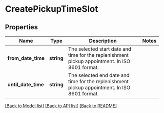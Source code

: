 # CreatePickupTimeSlot

## Properties
Name | Type | Description | Notes
------------ | ------------- | ------------- | -------------
**from_date_time** | **string** | The selected start date and time for the replenishment pickup appointment. In ISO 8601 format. | 
**until_date_time** | **string** | The selected end date and time for the replenishment pickup appointment. In ISO 8601 format. | 

[[Back to Model list]](../../README.md#documentation-for-models) [[Back to API list]](../../README.md#documentation-for-api-endpoints) [[Back to README]](../../README.md)

